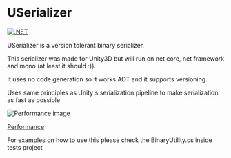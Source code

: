 # USerializer

[![.NET](https://github.com/ddalacu/USerializer/actions/workflows/dotnet.yml/badge.svg?branch=master)](https://github.com/ddalacu/USerializer/actions/workflows/dotnet.yml)

USerializer is a version tolerant binary serializer.

This serializer was made for Unity3D but will run on net core, net framework and mono (at least it should :)).

It uses no code generation so it works AOT and it supports versioning.

Uses same principles as Unity's serialization pipeline to make serialization as fast as possible


![Performance image](../gh-pages/output.png)

[Performance](../gh-pages/performance.md)

For examples on how to use this please check the BinaryUtility.cs inside tests project
